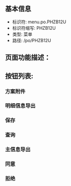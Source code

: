 
## 基本信息

- 标识符: menu.po.PHZB12U
- 标识符缩写: PHZB12U
- 类型: 菜单
- 路径: /po/PHZB12U

## 页面功能描述：





## 按钮列表:


### 方案附件



### 明细信息导出



### 保存



### 查询



### 主信息导出



### 同意



### 拒绝


